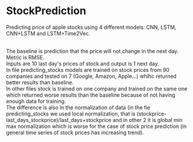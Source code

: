 # StockPrediction
Predicting price of apple stocks using 4 different models: CNN, LSTM, CNN+LSTM and LSTM+Time2Vec. <br /> <br />

The baseline is prediction that the price will not change in the next day. <br />
Metric is RMSE. <br />
Inputs are 10 last day's prices of stock and output is 1 next day. <br />
In file predicting_stocks models are trained on stock prices from 90 companies and tested on 7 (Google, Amazon, Apple...) whihc returned better results than baseline. <br />
In other files stock is trained on one company and trained on the same one which returned worse results than the baseline because of not having enough data for training. <br />
The difference is also in the normalization of data (in the fie predicting_stocks we used local normalization, that is (stockprice-last_days_stockprice)/last_days+stockprice and in other 2 it is global min max normalization which is worse for the case of stock price prediction (in general time series of stock prices has increasing trend). 
